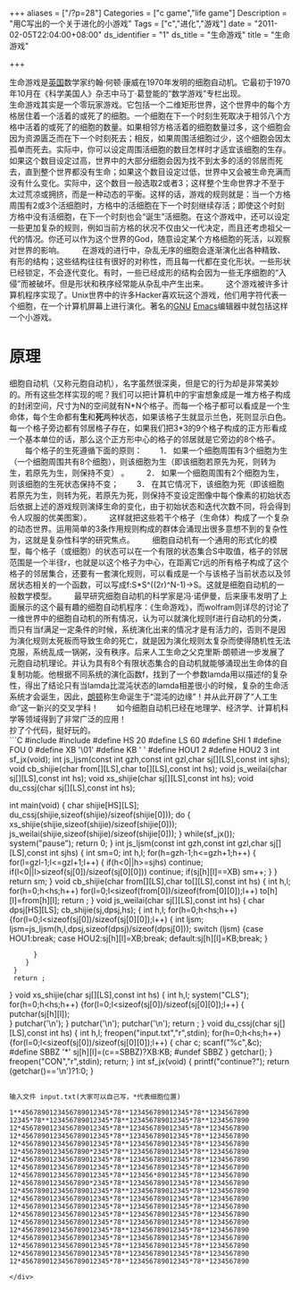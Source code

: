 +++
aliases = ["/?p=28"]
Categories = ["c game","life game"]
Description = "用C写出的一个关于进化的小游戏"
Tags = ["c","进化","游戏"]
date = "2011-02-05T22:04:00+08:00"
ds_identifier = "1"
ds_title = "生命游戏"
title = "生命游戏"

+++
&nbsp;
<div>生命游戏是<a href="http://baike.baidu.com/view/3565.htm" target="_blank">英国</a>数学家约翰·何顿·康威在1970年发明的细胞自动机。它最初于1970年10月在《科学美国人》杂志中马丁·葛登能的“数学游戏”专栏出现。</div>
<div>生命游戏其实是一个零玩家游戏。它包括一个二维矩形世界，这个世界中的每个方格居住着一个活着的或死了的细胞。一个细胞在下一个时刻生死取决于相邻八个方格中活着的或死了的细胞的数量。如果相邻方格活着的细胞数量过多，这个细胞会因为资源匮乏而在下一个时刻死去；相反，如果周围活细胞过少，这个细胞会因太孤单而死去。实际中，你可以设定周围活细胞的数目怎样时才适宜该细胞的生存。如果这个数目设定过高，世界中的大部分细胞会因为找不到太多的活的邻居而死去，直到整个世界都没有生命；如果这个数目设定过低，世界中又会被生命充满而没有什么变化。实际中，这个数目一般选取2或者3；这样整个生命世界才不至于太过荒凉或拥挤，而是一种动态的平衡。这样的话，游戏的规则就是：当一个方格周围有2或3个活细胞时，方格中的活细胞在下一个时刻继续存活；即使这个时刻方格中没有活细胞，在下一个时刻也会“诞生”活细胞。在这个游戏中，还可以设定一些更加复杂的规则，例如当前方格的状况不仅由父一代决定，而且还考虑祖父一代的情况。你还可以作为这个世界的God，随意设定某个方格细胞的死活，以观察对世界的影响。 　　在游戏的进行中，杂乱无序的细胞会逐渐演化出各种精致、有形的结构；这些结构往往有很好的对称性，而且每一代都在变化形状。一些形状已经锁定，不会逐代变化。有时，一些已经成形的结构会因为一些无序细胞的“入侵”而被破坏。但是形状和秩序经常能从杂乱中产生出来。 　　这个游戏被许多计算机程序实现了。Unix世界中的许多Hacker喜欢玩这个游戏，他们用字符代表一个细胞，在一个计算机屏幕上进行演化。著名的<a href="http://baike.baidu.com/view/36272.htm" target="_blank">GNU</a> <a href="http://baike.baidu.com/view/113220.htm" target="_blank">Emacs</a>编辑器中就包括这样一个小游戏。</div>
<h1><strong>原理 </strong></h1>
<div>细胞自动机（又称元胞自动机），名字虽然很深奥，但是它的行为却是非常美妙的。所有这些怎样实现的呢？我们可以把计算机中的宇宙想象成是一堆方格子构成的封闭空间，尺寸为N的空间就有N*N个格子。而每一个格子都可以看成是一个生命体，每个生命都有<strong>生</strong>和<strong>死</strong>两种状态，如果该格子生就显示兰色，死则显示白色。每一个格子旁边都有邻居格子存在，如果我们把3*3的9个格子构成的正方形看成一个基本单位的话，那么这个正方形中心的格子的邻居就是它旁边的8个格子。 　　每个格子的生死遵循下面的原则： 　　1． 如果一个细胞周围有3个细胞为生（一个细胞周围共有8个细胞），则该细胞为生（即该细胞若原先为死，则转为生，若原先为生，则保持不变） 。 　　2． 如果一个细胞周围有2个细胞为生，则该细胞的生死状态保持不变； 　　3． 在其它情况下，该细胞为死（即该细胞若原先为生，则转为死，若原先为死，则保持不变设定图像中每个像素的初始状态后依据上述的游戏规则演绎生命的变化，由于初始状态和迭代次数不同，将会得到令人叹服的优美图案）。 　　这样就把这些若干个格子（生命体）构成了一个复杂的动态世界。运用简单的3条作用规则构成的群体会涌现出很多意想不到的复杂性为，这就是复杂性科学的研究焦点。 　　细胞自动机有一个通用的形式化的模型，每个格子（或细胞）的状态可以在一个有限的状态集合S中取值，格子的邻居范围是一个半径r，也就是以这个格子为中心，在距离它r远的所有格子构成了这个格子的邻居集合，还要有一套演化规则，可以看成是一个与该格子当前状态以及邻居状态相关的一个函数，可以写成f:S*S^((2r)^N-1)-&gt;S。这就是细胞自动机的一般数学模型。 　　最早研究细胞自动机的科学家是冯·诺伊曼，后来康韦发明了上面展示的这个最有趣的细胞自动机程序：《生命游戏》，而wolfram则详尽的讨论了一维世界中的细胞自动机的所有情况，认为可以就演化规则f进行自动机的分类，而只有当f满足一定条件的时候，系统演化出来的情况才是有活力的，否则不是因为演化规则太死板而导致生命的死亡，就是因为演化规则太复杂而使得随机性无法克服，系统乱成一锅粥，没有秩序。后来人工生命之父克里斯·朗顿进一步发展了元胞自动机理论。并认为具有8个有限状态集合的自动机就能够涌现出生命体的自复制功能。他根据不同系统的演化函数f，找到了一个参数lamda用以描述f的复杂性，得出了结论只有当lamda比混沌状态的lamda相差很小的时候，复杂的生命活系统才会诞生，因此，<a href="http://baike.baidu.com/view/1785942.htm" target="_blank">朗顿</a>称生命诞生于“混沌的边缘”！并从此开辟了“人工生命”这一新兴的交叉学科！ 　　如今细胞自动机已经在地理学、经济学、计算机科学等领域得到了非常广泛的应用！</div>
<div>抄了个代码，挺好玩的。</div>
<div>
```C
#include<stdio.h>
#include<stdlib.h>
#define HS 20
#define LS 60
#define SHI 1
#define FOU 0
#define XB '\01'
#define KB ' '
#define HOU1 2
#define HOU2 3
int sf_jx(void);
int js_ljsm(const int gzh,const int gzl,char sj[][LS],const int sjhs);
void cb_shijie(char from[][LS],char to[][LS],const int hs);
void js_weilai(char sj[][LS],const int hs);
void xs_shijie(char sj[][LS],const int hs);
void du_cssj(char sj[][LS],const int hs);

int main(void)
{
    char shijie[HS][LS];
    du_cssj(shijie,sizeof(shijie)/sizeof(shijie[0]));
    do
    {
    xs_shijie(shijie,sizeof(shijie)/sizeof(shijie[0]));
    js_weilai(shijie,sizeof(shijie)/sizeof(shijie[0]));
    }
    while(sf_jx());
    system("pause");
    return 0;
}
int js_ljsm(const int gzh,const int gzl,char sj[][LS],const int sjhs)
{
    int sm=0;
    int h,l;
    for(h=gzh-1;h&lt;=gzh+1;h++)
    {
       for(l=gzl-1;l&lt;=gzl+1;l++)
       {
         if(h&lt;0||h&gt;=sjhs)
            continue;
         if(l&lt;0||l&gt;sizeof(sj[0])/sizeof(sj[0][0]))
            continue;
         if(sj[h][l]==XB)
            sm++;
       }
    }
    return sm;
}
void cb_shijie(char from[][LS],char to[][LS],const int hs)
{
     int h,l;
     for(h=0;h&lt;hs;h++)
        for(l=0;l&lt;sizeof(from[0])/sizeof(from[0][0]);l++)
           to[h][l]=from[h][l];
     return ;
}
void js_weilai(char sj[][LS],const int hs)
{
     char dpsj[HS][LS];
     cb_shijie(sj,dpsj,hs);
     {
        int h,l;
        for(h=0;h&lt;hs;h++)
        {for(l=0;l&lt;sizeof(sj[0])/sizeof(sj[0][0]);l++)
          {
            int ljsm;
            ljsm=js_ljsm(h,l,dpsj,sizeof(dpsj)/sizeof(dpsj[0]));
            switch (ljsm)
               {case HOU1:break;
                case HOU2:sj[h][l]=XB;break;
                default:sj[h][l]=KB;break;
               }

          }
        }
     }
     return ;
}
void xs_shijie(char sj[][LS],const int hs)
{
     int h,l;
     system("CLS");
     for(h=0;h&lt;hs;h++)
       {for(l=0;l&lt;sizeof(sj[0])/sizeof(sj[0][0]);l++)
          {
          putchar(sj[h][l]);                                          
          }
          putchar('\n');
       }
       putchar('\n');
       putchar('\n');
       return ;
}
void du_cssj(char sj[][LS],const int hs)
{
     int h,l;
     freopen("input.txt","r",stdin);
     for(h=0;h&lt;hs;h++)
       {for(l=0;l&lt;sizeof(sj[0])/sizeof(sj[0][0]);l++)
        {
         char c;
         scanf("%c",&amp;c);
         #define SBBZ '*'
         sj[h][l]=(c==SBBZ)?XB:KB;
         #undef SBBZ
        }
       getchar();
      }
      freopen("CON","r",stdin);
      return;
}
int sf_jx(void)
{
    printf("continue?");
    return (getchar()=='\n')?1:0;
}
```

输入文件 input.txt(大家可以自己写，*代表细胞位置)

1**4567890123456789012345*78**123456789012345*78**1234567890
12345*78**123456789012345*78**123456789012345*78**1234567890
12*4567890123456789012345*78**123456789012345*78**1234567890
12*4567890123456789012345*78**123456789012345*78**1234567890
12*4567890123456789012345*78**123456789012345*78**1234567890
12*45678901234567890*2345*78**123456789012345*78**1234567890
12*4567890123456789012345*78**123456789012345*78**1234567890
12*4567890123456789012345*78**123456789012345*78**1234567890
12*4567890123456789012345*78**123456*89012345*78**1234567890
12*45678901234567890*2345*78**123456789012345*78**1234567890
12*4567890123456789012345*78**123456789012345*78**1234567890
12*4567890123456789012345*78**123456789012345*78**1234567890
12*4567890123456789012345*78**123456789012345*78**1234567890
12*4567890123456789012345*78**123456789012345*78**1234567890
12*4567890123456789012345*78**123456789012345*78**1234567890
12*4567890123456789012345*78**123456789012345*78**1234567890
12*4567890123456789012345*78**123456789012345*78**1234567890
12*4567890123456789012345*78**123456789012345*78**1234567890
12*4567890123456789012345*78**123456789012345*78**1234567890
12*4567890123456789012345*78**123456789012345*78**1234567890

</div>
